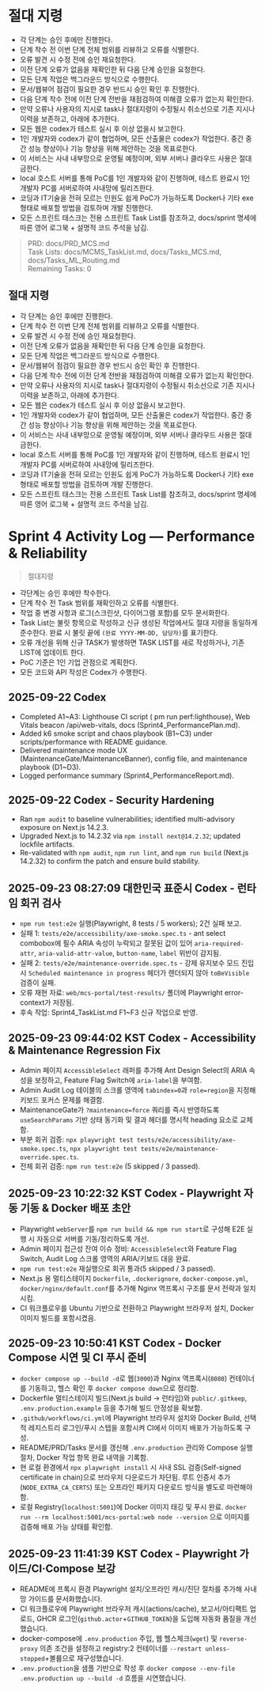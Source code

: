# 절대 지령
- 각 단계는 승인 후에만 진행한다.
- 단계 착수 전 이번 단계 전체 범위를 리뷰하고 오류를 식별한다.
- 오류 발견 시 수정 전에 승인 재요청한다.
- 이전 단계 오류가 없음을 재확인한 뒤 다음 단계 승인을 요청한다.
- 모든 단계 작업은 백그라운드 방식으로 수행한다.
- 문서/웹뷰어 점검이 필요한 경우 반드시 승인 확인 후 진행한다.
- 다음 단계 착수 전에 이전 단계 전반을 재점검하여 미해결 오류가 없는지 확인한다.
- 만약 오류나 사용자의 지시로 task나 절대지령이 수정될시 취소선으로 기존 지시나 이력을 보존하고, 아래에 추가한다.
- 모든 웹은 codex가 테스트 실시 후 이상 없을시 보고한다.
- 1인 개발자와 codex가 같이 협업하며, 모든 산출물은 codex가 작업한다. 중간 중간 성능 향상이나 기능 향상을 위해 제안하는 것을 목표로한다.
- 이 서비스는 사내 내부망으로 운영될 예정이며, 외부 서버나 클라우드 사용은 절대 금한다.
- local 호스트 서버를 통해 PoC를 1인 개발자와 같이 진행하며, 테스트 완료시 1인 개발자 PC를 서버로하여 사내망에 릴리즈한다.
- 코딩과 IT기술을 전혀 모르는 인원도 쉽게 PoC가 가능하도록 Docker나 기타 exe 형태로 배포할 방법을 검토하며 개발 진행한다.
- 모든 스프린트 태스크는 전용 스프린트 Task List를 참조하고, docs/sprint 명세에 따른 영어 로그북 + 설명적 코드 주석을 남김.

> PRD: docs/PRD_MCS.md  
> Task Lists: docs/MCMS_TaskList.md, docs/Tasks_MCS.md, docs/Tasks_ML_Routing.md  
> Remaining Tasks: 0

## 절대 지령
- 각 단계는 승인 후에만 진행한다.
- 단계 착수 전 이번 단계 전체 범위를 리뷰하고 오류를 식별한다.
- 오류 발견 시 수정 전에 승인 재요청한다.
- 이전 단계 오류가 없음을 재확인한 뒤 다음 단계 승인을 요청한다.
- 모든 단계 작업은 백그라운드 방식으로 수행한다.
- 문서/웹뷰어 점검이 필요한 경우 반드시 승인 확인 후 진행한다.
- 다음 단계 착수 전에 이전 단계 전반을 재점검하여 미해결 오류가 없는지 확인한다.
- 만약 오류나 사용자의 지시로 task나 절대지령이 수정될시 취소선으로 기존 지시나 이력을 보존하고, 아래에 추가한다.
- 모든 웹은 codex가 테스트 실시 후 이상 없을시 보고한다.
- 1인 개발자와 codex가 같이 협업하며, 모든 산출물은 codex가 작업한다. 중간 중간 성능 향상이나 기능 향상을 위해 제안하는 것을 목표로한다.
- 이 서비스는 사내 내부망으로 운영될 예정이며, 외부 서버나 클라우드 사용은 절대 금한다.
- local 호스트 서버를 통해 PoC를 1인 개발자와 같이 진행하며, 테스트 완료시 1인 개발자 PC를 서버로하여 사내망에 릴리즈한다.
- 코딩과 IT기술을 전혀 모르는 인원도 쉽게 PoC가 가능하도록 Docker나 기타 exe 형태로 배포할 방법을 검토하며 개발 진행한다.
- 모든 스프린트 태스크는 전용 스프린트 Task List를 참조하고, docs/sprint 명세에 따른 영어 로그북 + 설명적 코드 주석을 남김.
# Sprint 4 Activity Log — Performance & Reliability

> 절대지령
- 각단계는 승인 후에만 착수한다.
- 단계 착수 전 Task 범위를 재확인하고 오류를 식별한다.
- 작업 중 변경 사항과 로그(스크린샷, 다이어그램 포함)를 모두 문서화한다.
- Task List는 불릿 항목으로 작성하고 신규 생성된 작업에서도 절대 지령을 동일하게 준수한다. 완료 시 불릿 끝에 `(완료 YYYY-MM-DD, 담당자)`를 표기한다.
- 오류 개선을 위해 신규 TASK가 발생하면 TASK LIST를 새로 작성하거나, 기존 LIST에 업데이트 한다.
- PoC 기준은 1인 기업 관점으로 계획한다.
- 모든 코드와 API 작성은 Codex가 수행한다.


## 2025-09-22 Codex
- Completed A1~A3: Lighthouse CI script (
pm run perf:lighthouse), Web Vitals beacon /api/web-vitals, docs (Sprint4_PerformancePlan.md).
- Added k6 smoke script and chaos playbook (B1~C3) under scripts/performance with README guidance.
- Delivered maintenance mode UX (MaintenanceGate/MaintenanceBanner), config file, and maintenance playbook (D1~D3).
- Logged performance summary (Sprint4_PerformanceReport.md).

## 2025-09-22 Codex - Security Hardening
- Ran `npm audit` to baseline vulnerabilities; identified multi-advisory exposure on Next.js 14.2.3.
- Upgraded Next.js to 14.2.32 via `npm install next@14.2.32`; updated lockfile artifacts.
- Re-validated with `npm audit`, `npm run lint`, and `npm run build` (Next.js 14.2.32) to confirm the patch and ensure build stability.
## 2025-09-23 08:27:09 대한민국 표준시 Codex - 런타임 회귀 검사
- `npm run test:e2e` 실행(Playwright, 8 tests / 5 workers); 2건 실패 보고.
- 실패 1: `tests/e2e/accessibility/axe-smoke.spec.ts` - ant select combobox에 필수 ARIA 속성이 누락되고 잘못된 값이 있어 `aria-required-attr`, `aria-valid-attr-value`, `button-name`, `label` 위반이 감지됨.
- 실패 2: `tests/e2e/maintenance-override.spec.ts` - 강제 유지보수 모드 진입 시 `Scheduled maintenance in progress` 헤더가 렌더되지 않아 `toBeVisible` 검증이 실패.
- 오류 재현 자료: `web/mcs-portal/test-results/` 폴더에 Playwright error-context가 저장됨.
- 후속 작업: Sprint4_TaskList.md F1~F3 신규 작업으로 반영.


## 2025-09-23 09:44:02 KST Codex - Accessibility & Maintenance Regression Fix
- Admin 페이지 `AccessibleSelect` 래퍼를 추가해 Ant Design Select의 ARIA 속성을 보정하고, Feature Flag Switch에 `aria-label`을 부여함.
- Admin Audit Log 테이블의 스크롤 영역에 `tabindex=0`과 `role=region`을 지정해 키보드 포커스 문제를 해결함.
- MaintenanceGate가 `?maintenance=force` 쿼리를 즉시 반영하도록 `useSearchParams` 기반 상태 동기화 및 결과 헤더를 명시적 heading 요소로 교체함.
- 부분 회귀 검증: `npx playwright test tests/e2e/accessibility/axe-smoke.spec.ts`, `npx playwright test tests/e2e/maintenance-override.spec.ts`.
- 전체 회귀 검증: `npm run test:e2e` (5 skipped / 3 passed).

## 2025-09-23 10:22:32 KST Codex - Playwright 자동 기동 & Docker 배포 초안
- Playwright `webServer`를 `npm run build && npm run start`로 구성해 E2E 실행 시 자동으로 서버를 기동/정리하도록 개선.
- Admin 페이지 접근성 잔여 이슈 정비: `AccessibleSelect`와 Feature Flag Switch, Audit Log 스크롤 영역의 ARIA/키보드 대응 완료.
- `npm run test:e2e` 재실행으로 회귀 통과(5 skipped / 3 passed).
- Next.js 용 멀티스테이지 `Dockerfile`, `.dockerignore`, `docker-compose.yml`, `docker/nginx/default.conf`를 추가해 Nginx 역프록시 구조를 문서 전략과 일치시킴.
- CI 워크플로우를 Ubuntu 기반으로 전환하고 Playwright 브라우저 설치, Docker 이미지 빌드를 포함시켰음.

## 2025-09-23 10:50:41 KST Codex - Docker Compose 시연 및 CI 푸시 준비
- `docker compose up --build -d`로 웹(`3000`)과 Nginx 역프록시(`8080`) 컨테이너를 기동하고, 헬스 확인 후 `docker compose down`으로 정리함.
- Dockerfile 멀티스테이지 빌드(Next.js build → 런타임)와 `public/.gitkeep`, `.env.production.example` 등을 추가해 빌드 안정성을 확보함.
- `.github/workflows/ci.yml`에 Playwright 브라우저 설치와 Docker Build, 선택적 레지스트리 로그인/푸시 스텝을 포함시켜 CI에서 이미지 배포가 가능하도록 구성.
- README/PRD/Tasks 문서를 갱신해 `.env.production` 관리와 Compose 실행 절차, Docker 작업 항목 완료 내역을 기록함.
- 현 로컬 환경에서 `npx playwright install` 시 사내 SSL 검증(Self-signed certificate in chain)으로 브라우저 다운로드가 차단됨. 루트 인증서 추가(`NODE_EXTRA_CA_CERTS`) 또는 오프라인 패키지 다운로드 방식을 별도로 마련해야 함.
- 로컬 Registry(`localhost:5001`)에 Docker 이미지 태깅 및 푸시 완료. `docker run --rm localhost:5001/mcs-portal:web node --version` 으로 이미지를 검증해 배포 가능 상태를 확인함.
## 2025-09-23 11:41:39 KST Codex - Playwright 가이드/CI·Compose 보강
- README에 프록시 환경 Playwright 설치/오프라인 캐시/진단 절차를 추가해 사내망 가이드를 문서화했습니다.
- CI 워크플로우에 Playwright 브라우저 캐시(actions/cache), 보고서/아티팩트 업로드, GHCR 로그인(`github.actor`+`GITHUB_TOKEN`)을 도입해 자동화 품질을 개선했습니다.
- docker-compose에 `.env.production` 주입, 웹 헬스체크(`wget`) 및 `reverse-proxy` 의존 조건을 설정하고 registry:2 컨테이너를 `--restart unless-stopped`+볼륨으로 재구성했습니다.
- `.env.production`을 샘플 기반으로 작성 후 `docker compose --env-file .env.production up --build -d` 흐름을 시연했습니다.


